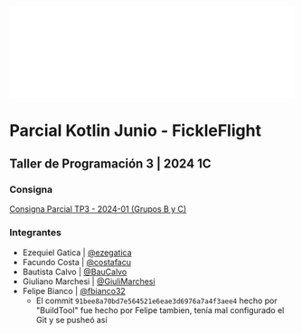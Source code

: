 
![Fickle Flight Logo](app/src/main/res/drawable/app_fickleflight_logo.png)

# Parcial Kotlin Junio - FickleFlight

## Taller de Programación 3 | 2024 1C

### Consigna

[Consigna Parcial TP3 - 2024-01 (Grupos B y C)](https://docs.google.com/presentation/d/1_ZQXcSXVPfx4-lblVqbTIqAT7HEE6eAACGNEZNDyEP8/edit)

### Integrantes

- Ezequiel Gatica | [@ezegatica](https://github.com/ezegatica)
- Facundo Costa | [@costafacu](https://github.com/costafacu)
- Bautista Calvo | [@BauCalvo](https://github.com/BauCalvo)
- Giuliano Marchesi | [@GiuliMarchesi](https://github.com/GiuliMarchesi)
- Felipe Bianco | [@fbianco32](https://github.com/fbianco32)
  - El commit `91bee8a70bd7e564521e6eae3d6976a7a4f3aee4` hecho por "BuildTool" fue hecho por Felipe tambien, tenía mal configurado el Git y se pusheó así
